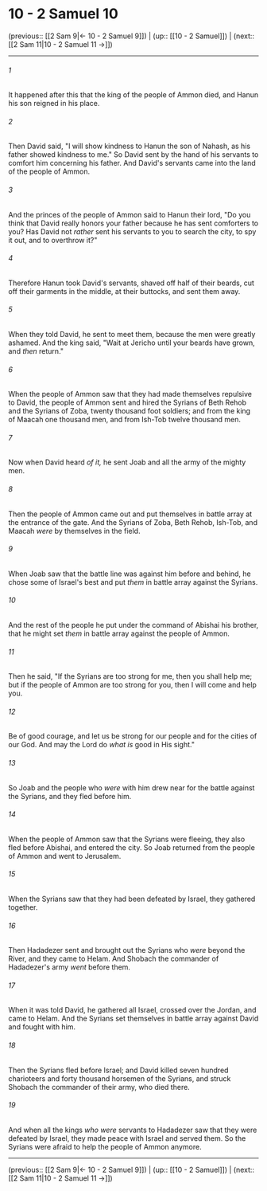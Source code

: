 # 10 - 2 Samuel 10

(previous:: [[2 Sam 9|← 10 - 2 Samuel 9]]) | (up:: [[10 - 2 Samuel]]) | (next:: [[2 Sam 11|10 - 2 Samuel 11 →]])

***


###### 1 
It happened after this that the king of the people of Ammon died, and Hanun his son reigned in his place. 

###### 2 
Then David said, "I will show kindness to Hanun the son of Nahash, as his father showed kindness to me." So David sent by the hand of his servants to comfort him concerning his father. And David's servants came into the land of the people of Ammon. 

###### 3 
And the princes of the people of Ammon said to Hanun their lord, "Do you think that David really honors your father because he has sent comforters to you? Has David not _rather_ sent his servants to you to search the city, to spy it out, and to overthrow it?" 

###### 4 
Therefore Hanun took David's servants, shaved off half of their beards, cut off their garments in the middle, at their buttocks, and sent them away. 

###### 5 
When they told David, he sent to meet them, because the men were greatly ashamed. And the king said, "Wait at Jericho until your beards have grown, and _then_ return." 

###### 6 
When the people of Ammon saw that they had made themselves repulsive to David, the people of Ammon sent and hired the Syrians of Beth Rehob and the Syrians of Zoba, twenty thousand foot soldiers; and from the king of Maacah one thousand men, and from Ish-Tob twelve thousand men. 

###### 7 
Now when David heard _of it,_ he sent Joab and all the army of the mighty men. 

###### 8 
Then the people of Ammon came out and put themselves in battle array at the entrance of the gate. And the Syrians of Zoba, Beth Rehob, Ish-Tob, and Maacah _were_ by themselves in the field. 

###### 9 
When Joab saw that the battle line was against him before and behind, he chose some of Israel's best and put _them_ in battle array against the Syrians. 

###### 10 
And the rest of the people he put under the command of Abishai his brother, that he might set _them_ in battle array against the people of Ammon. 

###### 11 
Then he said, "If the Syrians are too strong for me, then you shall help me; but if the people of Ammon are too strong for you, then I will come and help you. 

###### 12 
Be of good courage, and let us be strong for our people and for the cities of our God. And may the Lord do _what is_ good in His sight." 

###### 13 
So Joab and the people who _were_ with him drew near for the battle against the Syrians, and they fled before him. 

###### 14 
When the people of Ammon saw that the Syrians were fleeing, they also fled before Abishai, and entered the city. So Joab returned from the people of Ammon and went to Jerusalem. 

###### 15 
When the Syrians saw that they had been defeated by Israel, they gathered together. 

###### 16 
Then Hadadezer sent and brought out the Syrians who _were_ beyond the River, and they came to Helam. And Shobach the commander of Hadadezer's army _went_ before them. 

###### 17 
When it was told David, he gathered all Israel, crossed over the Jordan, and came to Helam. And the Syrians set themselves in battle array against David and fought with him. 

###### 18 
Then the Syrians fled before Israel; and David killed seven hundred charioteers and forty thousand horsemen of the Syrians, and struck Shobach the commander of their army, who died there. 

###### 19 
And when all the kings _who were_ servants to Hadadezer saw that they were defeated by Israel, they made peace with Israel and served them. So the Syrians were afraid to help the people of Ammon anymore.

***

(previous:: [[2 Sam 9|← 10 - 2 Samuel 9]]) | (up:: [[10 - 2 Samuel]]) | (next:: [[2 Sam 11|10 - 2 Samuel 11 →]])
